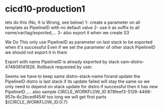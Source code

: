 # cicd10-production1
lets do this (No, It is Wrong, see below)
1- create a parameter on all template as PipelineID
with no default value
2- use it as suffix to all name/var/tag/exported,...
3- also export it when we create S3

We Do This
only use PipelineID as parameter on last stack to be exported when it's successful
Even if we set the parameter of other stack PipelineID we should not export it in them

Export with name PipelineID is already exported by stack xam-distro-474608141926. Rollback requested by user.

Seems we have to keep same distro-stack-name forand update the PipelineID
distro is last stack
if its update failed will stay the same
so we only need to depend on stack update for distro if successful then it has new PipelineID
,...
also sample CIRCLE_WORKFLOW_ID 878feef3-5126-4468-957e-6c2bcedf454f
too long we will get first parts ${CIRCLE_WORKFLOW_ID:0:7}